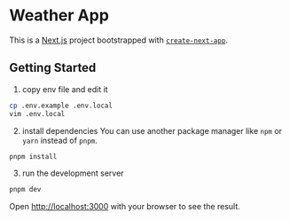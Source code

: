 # Weather App
This is a [Next.js](https://nextjs.org/) project bootstrapped with [`create-next-app`](https://github.com/vercel/next.js/tree/canary/packages/create-next-app).

## Getting Started
1. copy env file and edit it
```bash
cp .env.example .env.local
vim .env.local
```

2. install dependencies
You can use another package manager like `npm` or `yarn` instead of `pnpm`.
```bash
pnpm install
```

3. run the development server
```bash
pnpm dev
```

Open [http://localhost:3000](http://localhost:3000) with your browser to see the result.
